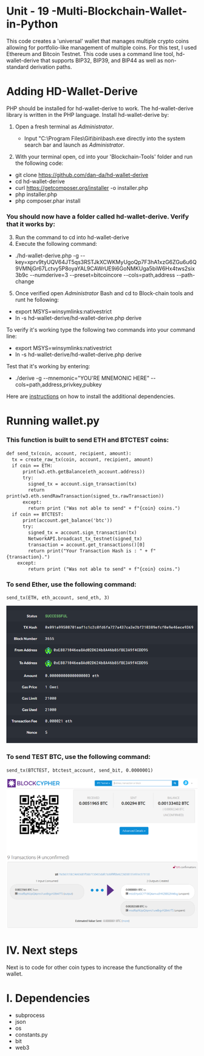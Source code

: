 # Unit - 19 -Multi-Blockchain-Wallet-in-Python

This code creates a 'universal' wallet that manages multiple crypto coins allowing for portfolio-like management of multiple coins. For this test, I used Ethereum and Bitcoin Testnet. This code uses a command line tool, hd-wallet-derive that supports BIP32, BIP39, and BIP44 as well as non-standard derivation paths.

# Adding HD-Wallet-Derive
PHP should be installed for hd-wallet-derive to work.  The hd-wallet-derive library is written in the PHP language.  Install hd-wallet-derive by:
1. Open a fresh terminal as *Administrator*.
    - Input "C:\Program Files\Git\bin\bash.exe directly into the system search bar and launch as *Administrator*.

2. With your terminal open, cd into your 'Blockchain-Tools' folder and run the following code:
  - git clone https://github.com/dan-da/hd-wallet-derive
  - cd hd-wallet-derive
  - curl https://getcomposer.org/installer -o installer.php
  - php installer.php
  - php composer.phar install

### You should now have a folder called hd-wallet-derive. Verify that it works by:

3. Run the command to cd into hd-wallet-derive
4. Execute the following command:
  - ./hd-wallet-derive.php -g --key=xprv9tyUQV64JT5qs3RSTJkXCWKMyUgoQp7F3hA1xzG6ZGu6u6Q9VMNjGr67Lctvy5P8oyaYAL9CAWrUE9i6GoNMKUga5biW6Hx4tws2six3b9c --numderive=3 --preset=bitcoincore --cols=path,address --path-change

 5. Once verified open *Administrator* Bash and cd to Block-chain tools and runt he following:

  - export MSYS=winsymlinks:nativestrict
  - ln -s hd-wallet-derive/hd-wallet-derive.php derive

  To verify it's working type the following two commands into your command line:
  - export MSYS=winsymlinks:nativestrict
  - ln -s hd-wallet-derive/hd-wallet-derive.php derive

  Test that it's working by entering:
  - ./derive -g --mnemonic="YOU'RE MNEMONIC HERE" --cols=path,address,privkey,pubkey

  Here are [instructions](requirement.txt) on how to install the additional dependencies.

# Running wallet.py
### This function is built to send ETH and BTCTEST coins:

    def send_tx(coin, account, recipient, amount):
      tx = create_raw_tx(coin, account, recipient, amount)
      if coin == ETH:
          print(w3.eth.getBalance(eth_account.address))
          try:
            signed_tx = account.sign_transaction(tx)
            return print(w3.eth.sendRawTransaction(signed_tx.rawTransaction))
          except:
            return print ("Was not able to send" + f"{coin} coins.")
      if coin == BTCTEST:
          print(account.get_balance('btc'))
          try:
            signed_tx = account.sign_transaction(tx)
            NetworkAPI.broadcast_tx_testnet(signed_tx)
            transaction = account.get_transactions()[0]
            return print("Your Transaction Hash is : " + f"{transaction}.")
        except:
            return print ("Was not able to send" + f"{coin} coins.")

### To send Ether, use the following command:

    send_tx(ETH, eth_account, send_eth, 3)

![Test Ether Confirmation](Screenshots/eth.png)

### To send TEST BTC, use the following command:

    send_tx(BTCTEST, btctest_account, send_bit, 0.0000001)

![Test BTC Confirmation](Screenshots/bit_testnet_tx.png)

# IV. Next steps 
Next is to code for other coin types to increase the functionality of the wallet.

# I. Dependencies
- subprocess
- json
- os
- constants.py
- bit
- web3
